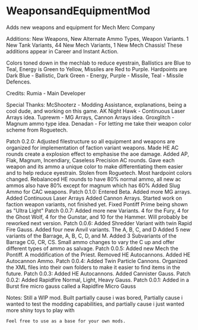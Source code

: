 # WeaponsandEquipmentMod
 Adds new weapons and equipment for Mech Merc Company

Additions:
  New Weapons, New Alternate Ammo Types, Weapon Variants.
  1 New Tank Variants, 44 New Mech Variants, 1 New Mech Chassis!
  These additions appear in Career and Instant Action.

  Colors toned down in the mechlab to reduce eyestrain, Ballistics are Blue to Teal, Energy is Green to Yellow, Missiles are Red to Purple.
  Hardpoints are Dark Blue - Ballistic, Dark Green - Energy, Purple - Missile, Teal - Missile Defences.

  Credits:
    Rumia - Main Developer

  Special Thanks:
    McShooterz - Modding Assistance, explanations, being a cool dude, and working on this game.
    AK Night Hawk - Continuous Laser Arrays idea.
    Tuprewm - MG Arrays, Cannon Arrays idea.
    Groxglitch - Magnum ammo type idea.
    Denadan - For letting me take their weapon color scheme from Roguetech.
    
Patch 0.2.0:
  Adjusted filestructure so all equipment and weapons are organized for implementation of faction variant weapons.
  Made HE AC rounds create a explosion effect to emphasise the aoe damage.
  Added AP, Flak, Magnum, Incendiary, Caseless Precision AC rounds.
  Gave each weapon and its ammo a unique color to make differentiating them easier and to help reduce eyestrain. Stolen from Roguetech.
  Most hardpoint colors changed.
  Rebalanced HE rounds to have 80% normal ammo, all new ac ammos also have 80% except for magnum which has 60%
  Added Slug Ammo for CAC weapons.
Patch 0.1.0:
  Entered Beta.
  Added more MG arrays.
  Added Continuous Laser Arrays
  Added Cannon Arrays.
  Started work on faction weapon variants, not finished yet.
  Fixed Pontiff Prime being shown as "Ultra Light"
Patch 0.0.7:
  Added more new Variants. 4 for the Fury, 4 for the Ghost Wolf, 4 for the Gunstar, and 10 for the Hammer. Will probably be reworked next version.
Patch 0.0.6:
  Added Shredder Variant with twin Rapid Fire Gauss.
  Added four new Anvil variants. The A, B, C, and D
  Added 5 new variants of the Barrage, A, B, C, D, and M.
  Added 3 Subvariants of the Barrage CG, CR, CS. Small ammo changes to vary the C up and offer different types of ammo as salvage.
Patch 0.0.5:
  Added new Mech the Pontiff. A moddification of the Priest.
  Removed HE Autocannons.
  Added HE Autocannon Ammo.
Patch 0.0.4:
  Added Twin Particle Cannons.
  Organized the XML files into their own folders to make it easier to find items in the future.
Patch 0.0.3:
  Added HE Autocannons.
  Added Cannister Gauss.
Patch 0.0.2:
  Added Rapidfire Normal, Light, Heavy Gauss.
Patch 0.0.1:
  Added in a Burst fire micro gauss called a Rapidfire Micro Gauss

  Notes:
    Still a WIP mod. Built partially cause i was bored, Partially cause i wanted to test the modding capabilities, and partially cause i just wanted more shiny toys to play with

    Feel free to use as a base for your own mods.